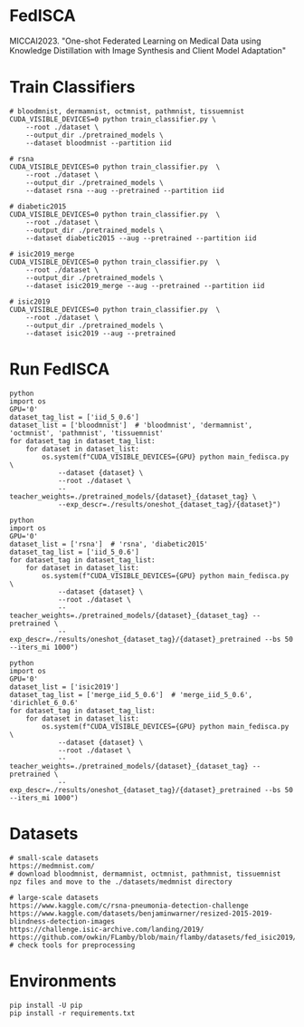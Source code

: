 # FedISCA
MICCAI2023. "One-shot Federated Learning on Medical Data using Knowledge Distillation with Image Synthesis and Client Model Adaptation"

# Train Classifiers

    # bloodmnist, dermamnist, octmnist, pathmnist, tissuemnist
    CUDA_VISIBLE_DEVICES=0 python train_classifier.py \
        --root ./dataset \
        --output_dir ./pretrained_models \
        --dataset bloodmnist --partition iid

    # rsna
    CUDA_VISIBLE_DEVICES=0 python train_classifier.py  \
        --root ./dataset \
        --output_dir ./pretrained_models \
        --dataset rsna --aug --pretrained --partition iid

    # diabetic2015
    CUDA_VISIBLE_DEVICES=0 python train_classifier.py  \
        --root ./dataset \
        --output_dir ./pretrained_models \
        --dataset diabetic2015 --aug --pretrained --partition iid

    # isic2019_merge
    CUDA_VISIBLE_DEVICES=0 python train_classifier.py  \
        --root ./dataset \
        --output_dir ./pretrained_models \
        --dataset isic2019_merge --aug --pretrained --partition iid

    # isic2019
    CUDA_VISIBLE_DEVICES=0 python train_classifier.py  \
        --root ./dataset \
        --output_dir ./pretrained_models \
        --dataset isic2019 --aug --pretrained


# Run FedISCA

```
python
import os
GPU='0'
dataset_tag_list = ['iid_5_0.6']
dataset_list = ['bloodmnist']  # 'bloodmnist', 'dermamnist', 'octmnist', 'pathmnist', 'tissuemnist'
for dataset_tag in dataset_tag_list:
    for dataset in dataset_list:
        os.system(f"CUDA_VISIBLE_DEVICES={GPU} python main_fedisca.py \
            --dataset {dataset} \
            --root ./dataset \
            --teacher_weights=./pretrained_models/{dataset}_{dataset_tag} \
            --exp_descr=./results/oneshot_{dataset_tag}/{dataset}")

python
import os
GPU='0'
dataset_list = ['rsna']  # 'rsna', 'diabetic2015'
dataset_tag_list = ['iid_5_0.6']
for dataset_tag in dataset_tag_list:
    for dataset in dataset_list:
        os.system(f"CUDA_VISIBLE_DEVICES={GPU} python main_fedisca.py \
            --dataset {dataset} \
            --root ./dataset \
            --teacher_weights=./pretrained_models/{dataset}_{dataset_tag} --pretrained \
            --exp_descr=./results/oneshot_{dataset_tag}/{dataset}_pretrained --bs 50 --iters_mi 1000")

python
import os
GPU='0'
dataset_list = ['isic2019']
dataset_tag_list = ['merge_iid_5_0.6']  # 'merge_iid_5_0.6', 'dirichlet_6_0.6'
for dataset_tag in dataset_tag_list:
    for dataset in dataset_list:
        os.system(f"CUDA_VISIBLE_DEVICES={GPU} python main_fedisca.py \
            --dataset {dataset} \
            --root ./dataset \
            --teacher_weights=./pretrained_models/{dataset}_{dataset_tag} --pretrained \
            --exp_descr=./results/oneshot_{dataset_tag}/{dataset}_pretrained --bs 50 --iters_mi 1000")
```


# Datasets

    # small-scale datasets
    https://medmnist.com/
    # download bloodmnist, dermamnist, octmnist, pathmnist, tissuemnist npz files and move to the ./datasets/medmnist directory

    # large-scale datasets
    https://www.kaggle.com/c/rsna-pneumonia-detection-challenge
    https://www.kaggle.com/datasets/benjaminwarner/resized-2015-2019-blindness-detection-images
    https://challenge.isic-archive.com/landing/2019/
    https://github.com/owkin/FLamby/blob/main/flamby/datasets/fed_isic2019/README.md
    # check tools for preprocessing


# Environments

    pip install -U pip
    pip install -r requirements.txt
